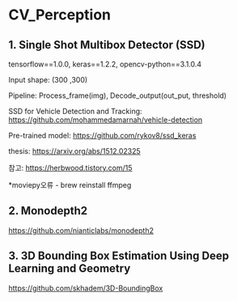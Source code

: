 # CV_Perception
## 1. Single Shot Multibox Detector (SSD)

tensorflow==1.0.0, keras==1.2.2, opencv-python==3.1.0.4

Input shape: (300 ,300)

Pipeline: Process_frame(img), Decode_output(out_put, threshold)

SSD for Vehicle Detection and Tracking: https://github.com/mohammedamarnah/vehicle-detection

Pre-trained model: https://github.com/rykov8/ssd_keras

thesis: https://arxiv.org/abs/1512.02325

참고: https://herbwood.tistory.com/15

*moviepy오류 - brew reinstall ffmpeg


## 2. Monodepth2
https://github.com/nianticlabs/monodepth2

## 3. 3D Bounding Box Estimation Using Deep Learning and Geometry
https://github.com/skhadem/3D-BoundingBox
